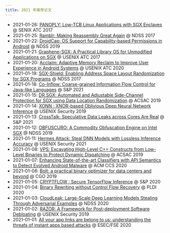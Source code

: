 ```yaml
---
title: 2021 年推荐论文
---
```


- 2021-01-26: [PANOPLY: Low-TCB Linux Applications with SGX Enclaves](./0126.md) @ SENIX ATC 2017
- 2021-01-25: [Ramblr: Making Reassembly Great Again](./0125.md) @ NDSS 2017
- 2021-01-22: [DroidCap: OS Support for Capability-based Permissions in Android](./0122.md) @ NDSS 2019
- 2021-01-21: [Graphene-SGX: A Practical Library OS for Unmodified Applications on SGX](./0121.md) @ USENIX ATC 2017
- 2021-01-20: [Acclaim: Adaptive Memory Reclaim to Improve User Experience in Android Systems](./0120.md) @ USENIX ATC 2020
- 2021-01-19: [SGX-Shield: Enabling Address Space Layout Randomization for SGX Programs](./0119.md) @ NDSS 2017
- 2021-01-18: [Co-Inflow: Coarse-grained Information Flow Control for Java-like Languages](./0118.md) @ S&P 2021
- 2021-01-15: [DR.SGX: Automated and Adjustable Side-Channel Protection for SGX using Data Location Randomization](./0115.md) @ ACSAC 2019
- 2021-01-14: [XONN : XNOR-based Oblivious Deep Neural Network Inference](./0114.md) @ USENIX Security 2019
- 2021-01-13: [CrossTalk: Speculative Data Leaks across Cores Are Real](./0113.md) @ S&P 2021
- 2021-01-12: [OBFUSCURO: A Commodity Obfuscation Engine on Intel SGX](./0112.md) @ NDSS 2019
- 2021-01-11: [Hermes Attack: Steal DNN Models with Lossless Inference Accuracy](./0111.md) @ USENIX Security 2021
- 2021-01-08: [VPS: Excavating High-Level C++ Constructs from Low-Level Binaries to Protect Dynamic Dispatching](./0108.md) @ ACSAC 2019
- 2021-01-07: [Enhancing State-of-the-art Classifiers with API Semantics to Detect Evolved Android Malware](./0107.md) @ ACM CCS 2020
- 2021-01-06: [Bolt: a practical binary optimizer for data centers and beyond](./0106.md) @ CGO 2019
- 2021-01-05: [CRYPTFLOW : Secure TensorFlow Inference](./0105.md) @ S&P 2020
- 2021-01-04: [Binary Rewriting without Control Flow Recovery](./0104.md) @ PLDI 2020
- 2021-01-03: [CloudLeak: Large-Scale Deep Learning Models Stealing Through Adversarial Examples](./0103.md) @ NDSS 2020
- 2021-01-02: [RAZOR: A Framework for Post-deployment Software Debloating](./0102.md) @ USENIX Security 2019
- 2021-01-01: [All your app links are belong to us: understanding the threats of instant apps based attacks](./0101.md) @ ESEC/FSE 2020

